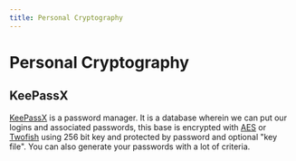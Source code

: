 ```yaml
---
title: Personal Cryptography 
---
```


# Personal Cryptography 


## KeePassX

<a href="http://www.keepassx.org">KeePassX</a> is a password manager. 
It is a database wherein we can put our logins and associated passwords, this base is encrypted with 
<a href="http://en.wikipedia.org/wiki/Advanced_Encryption_Standard">AES</a> or <a href="http://en.wikipedia.org/wiki/Twofish">Twofish</a>
using 256 bit key and protected by password and optional "key file".
You can also generate your passwords with a lot of criteria.


